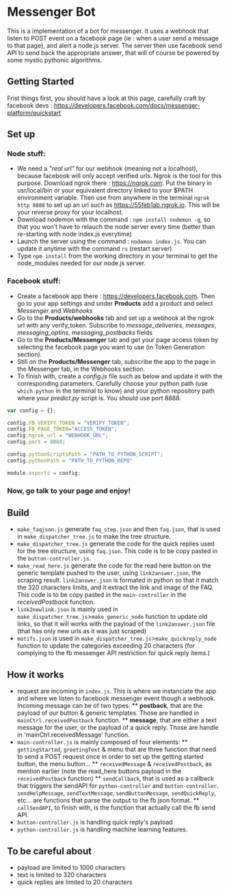# Messenger Bot

This is a implementation of a bot for messenger. It uses a webhook that listen to POST event on a facebook page (ie : when a user send a message to that page), and alert a node.js server. The server then use facebook send API to send back the appropriate answer, that will of course be powered by some mystic pythonic algorithms.

## Getting Started
Frist things first, you should have a look at this page, carefully craft by facebook devs : https://developers.facebook.com/docs/messenger-platform/quickstart

## Set up

### Node stuff:
* We need a *"real url"* for our webhook (meaning not a localhost), because facebook will only accept verified urls. Ngrok is the tool for this purpose. Download ngrok there : https://ngrok.com. Put the binary in usr/local/bin or your equivalent directory linked to your $PATH environment variable. Then use from anywhere in the terminal `ngrok http 8888` to set up an url such as https://55feb1ab.ngrok.io. This will be your reverse proxy for your localhost.
* Download nodemon with the command : `npm install nodemon -g`, so that you won't have to relauch the node server every time (better than re-starting with node index.js everytime)
* Launch the server using the command : `nodemon index.js`. You can update it anytime with the command `rs` (restart server)
* Type `npm install` from the working directory in your terminal to get the node_modules needed for our node.js server.

### Facebook stuff:
* Create a facebook app there : https://developers.facebook.com. Then go to your app settings and under **Products** add a product and select *Messenger* and *Webhooks*
* Go to the **Products/webhooks** tab and set up a webhook at the ngrok url with any verify_token. Subscribe to *message_deliveries*, *messages*, *messaging_optins*, *messaging_postbacks* fields
* Go to the **Products/Messenger** tab and get your page access token by selecting the facebook page you want to use (in Token Generation section).
* Still on the **Products/Messenger** tab, subscribe the app to the page in the Messenger tab, in the Webhooks section.
* To finish with, create a *config.js* file such as below and update it with the corresponding parameters. Carefully choose your python path (use `which python` in the terminal to know) and your python repository path where your *predict.py* script is. You should use port 8888.
```javascript
var config = {};

config.FB_VERIFY_TOKEN = "VERIFY_TOKEN";
config.FB_PAGE_TOKEN="ACCESS_TOKEN";
config.ngrok_url = "WEBHOOK_URL";
config.port = 8888;

config.pythonScriptsPath = "PATH_TO_PYTHON_SCRIPT";
config.pythonPath = "PATH_TO_PYTHON_REPO"

module.exports = config;
```
### Now, go talk to your page and enjoy!

## Build

* `make_faqjson.js` generate `faq_step.json` and then `faq.json`, that is used in `make_dispatcher_tree.js` to make the tree structure.
* `make_dispatcher_tree.js` generate the code for the quick replies used for the tree structure, using `faq.json`. This code is to be copy pasted in the `button-controller.js`.
* `make_read_here.js` generate the code for the read here button on the generic template pushed to the user, using `link2answer.json`, the scraping result. `link2answer.json` is formated in python so that it match the 320 characters limits, and it extract the link and image of the FAQ. This code is to be copy pasted in the `main-controller` in the *receivedPostback* function.
* `link2newlink.json` is mainly used in `make_dispatcher_tree.js`>`make_generic_node` function to update old links, so that it will works with the payload of the `link2answer.json` file (that has only new urls as it was just scraped)
* `motifs.json` is used in `make_dispatcher_tree.js`>`make_quickreply_node` function to update the categories exceeding 20 characters (for complying to the fb messenger API restriction for quick reply items.)

## How it works

* request are incoming in `index.js`. This is where we instanciate the app and where we listen to facebook messenger event though a webhook. Incoming message can be of two types:
** **postback**, that are the payload of our button & generic templates. Those are handled in `mainCtrl.receivedPostback` function.
** **message**, that are either a text message for the user, or the payload of a quick reply. Those are handle in 'mainCtrl.receivedMessage' function.
* `main-controller.js` is mainly composed of four elements:
** `gettingStarted`, `greetingText` & menu that are three function that need to send a POST request once in order to set up the getting started button, the menu button...
** `receivedMessage` & `receivedPostback`, as mention earlier (note the read_here buttons payload in the `receivedPostback` function)
** `sendCallback`, that is used as a callback that triggers the sendAPI for `python-controller` and `button-controller`. `sendHelpMessage`, `sendTextMessage`, `sendButtonMessage`, `sendQuickReply`, etc... are functions that parse the output to the fb json format.
** `callSendAPI`, to finish with, is the function that actually call the fb send API.
* `button-controller.js` is handling quick reply's payload
* `python-controller.js` is handling machine learning features.

## To be careful about

* payload are limited to 1000 characters
* text is limited to 320 characters
* quick replies are limited to 20 characters
